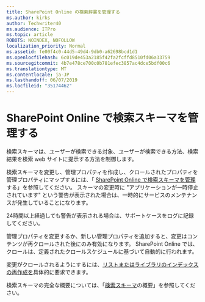```yaml
---
title: SharePoint Online の検索辞書を管理する
ms.author: kirks
author: Techwriter40
ms.audience: ITPro
ms.topic: article
ROBOTS: NOINDEX, NOFOLLOW
localization_priority: Normal
ms.assetid: fe00f4c0-44d5-49d4-9db0-a62698bcd1d1
ms.openlocfilehash: 6c019de453a2185f42fa2fcffd8510fd06a33759
ms.sourcegitcommit: 4b7e478ce700c0b781efec3857ac4dce5bdf00c6
ms.translationtype: MT
ms.contentlocale: ja-JP
ms.lasthandoff: 06/07/2019
ms.locfileid: "35174462"
---
```

# <a name="manage-search-schema-in-sharepoint-online"></a>SharePoint Online で検索スキーマを管理する

検索スキーマは、ユーザーが検索できる対象、ユーザーが検索できる方法、検索結果を検索 web サイトに提示する方法を制御します。 

検索スキーマを変更し、管理プロパティを作成し、クロールされたプロパティを管理プロパティにマップするには、「 [SharePoint Online で検索スキーマを管理](https://docs.microsoft.com/sharepoint/manage-search-schema)する」を参照してください。 スキーマの変更時に "アプリケーションが一時停止されています" という警告が表示された場合は、一時的にサービスのメンテナンスが発生していることになります。 

24時間以上経過しても警告が表示される場合は、サポートケースをログに記録してください。

管理プロパティを変更するか、新しい管理プロパティを追加すると、変更はコンテンツが再クロールされた後にのみ有効になります。 SharePoint Online では、クロールは、定義されたクロールスケジュールに基づいて自動的に行われます。

変更がクロールされるようにするには、[リストまたはライブラリのインデックスの再作成を](https://docs.microsoft.com/sharepoint/manage-search-schema#request-re-indexing-of-a-document-library-or-list)具体的に要求できます。 

検索スキーマの完全な概要については、「[検索スキーマ](https://blogs.technet.microsoft.com/tothesharepoint/2012/11/25/introducing-search-schema-for-sharepoint-2013/)の概要」を参照してください。 

